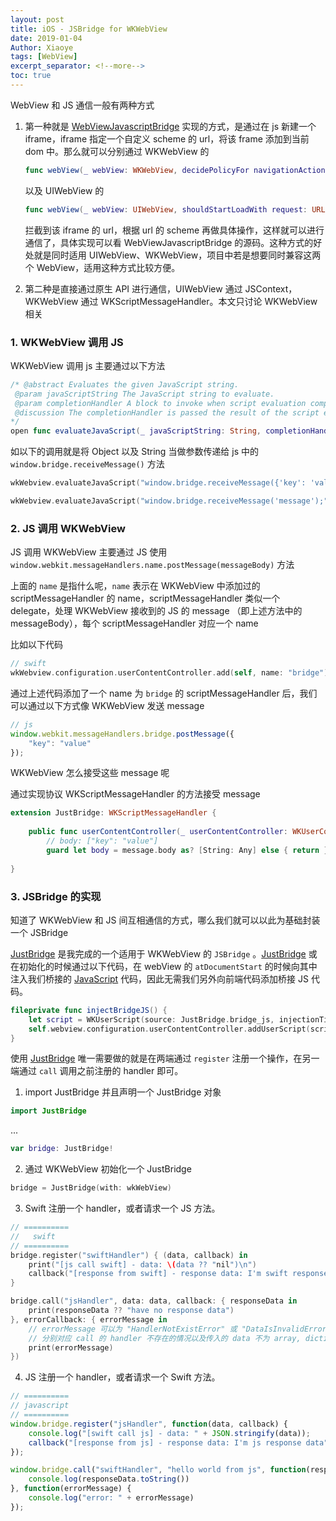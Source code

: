 ```yaml
---
layout: post
title: iOS - JSBridge for WKWebView
date: 2019-01-04
Author: Xiaoye
tags: [WebView]
excerpt_separator: <!--more-->
toc: true
---
```


WebView 和 JS 通信一般有两种方式

1. 第一种就是 [WebViewJavascriptBridge](https://github.com/marcuswestin/WebViewJavascriptBridge) 实现的方式，是通过在 js 新建一个 iframe，iframe 指定一个自定义 scheme 的 url，将该 frame 添加到当前 dom 中。那么就可以分别通过 WKWebView 的

   ```swift
   func webView(_ webView: WKWebView, decidePolicyFor navigationAction: WKNavigationAction, decisionHandler: @escaping (WKNavigationActionPolicy) -> Void)
   ```

   以及 UIWebView 的 

   ```swift
   func webView(_ webView: UIWebView, shouldStartLoadWith request: URLRequest, navigationType: UIWebView.NavigationType) -> Bool
   ```

   拦截到该 iframe 的 url，根据 url 的 scheme 再做具体操作，这样就可以进行通信了，具体实现可以看  WebViewJavascriptBridge 的源码。这种方式的好处就是同时适用 UIWebView、WKWebView，项目中若是想要同时兼容这两个 WebView，适用这种方式比较方便。

2. 第二种是直接通过原生 API 进行通信，UIWebView 通过 JSContext，WKWebView 通过 WKScriptMessageHandler。本文只讨论 WKWebView 相关



### 1. WKWebView 调用 JS

WKWebView 调用 js 主要通过以下方法

```swift
/* @abstract Evaluates the given JavaScript string.
 @param javaScriptString The JavaScript string to evaluate.
 @param completionHandler A block to invoke when script evaluation completes or fails.
 @discussion The completionHandler is passed the result of the script evaluation or an error.
*/
open func evaluateJavaScript(_ javaScriptString: String, completionHandler: ((Any?, Error?) -> Void)? = nil)
```

如以下的调用就是将 Object 以及 String 当做参数传递给 js 中的 `window.bridge.receiveMessage()` 方法

```swift
wkWebview.evaluateJavaScript("window.bridge.receiveMessage({'key': 'value'});", completionHandler: nil)

wkWebview.evaluateJavaScript("window.bridge.receiveMessage('message');", completionHandler: nil)
```

### 2. JS 调用 WKWebView

JS 调用 WKWebView 主要通过 JS 使用 `window.webkit.messageHandlers.name.postMessage(messageBody)` 方法

上面的 `name` 是指什么呢，`name` 表示在 WKWebView 中添加过的 scriptMessageHandler 的 name，scriptMessageHandler 类似一个 delegate，处理 WKWebView 接收到的 JS 的 message （即上述方法中的 messageBody），每个 scriptMessageHandler 对应一个 name

比如以下代码

```swift
// swift
wkWebview.configuration.userContentController.add(self, name: "bridge")
```

通过上述代码添加了一个 name 为 `bridge` 的 scriptMessageHandler 后，我们可以通过以下方式像 WKWebView 发送 message

```js
// js
window.webkit.messageHandlers.bridge.postMessage({
    "key": "value"
});
```

WKWebView 怎么接受这些 message 呢

通过实现协议 WKScriptMessageHandler 的方法接受 message

```swift
extension JustBridge: WKScriptMessageHandler {
    
    public func userContentController(_ userContentController: WKUserContentController, didReceive message: WKScriptMessage) {
        // body: ["key": "value"]
        guard let body = message.body as? [String: Any] else { return }
   
}
```

### 3. JSBridge 的实现

知道了 WKWebView 和 JS 间互相通信的方式，哪么我们就可以以此为基础封装一个 JSBridge

[JustBridge](https://github.com/Xiaoye220/JSBridge) 是我完成的一个适用于 WKWebView 的 `JSBridge` 。[JustBridge](https://github.com/Xiaoye220/JSBridge)  或在初始化的时候通过以下代码，在 webView 的 `atDocumentStart` 的时候向其中注入我们桥接的 [JavaScript](https://github.com/Xiaoye220/JSBridge/blob/master/JSBridge/Assets/bridge.js) 代码，因此无需我们另外向前端代码添加桥接 JS 代码。

```swift
fileprivate func injectBridgeJS() {
    let script = WKUserScript(source: JustBridge.bridge_js, injectionTime: .atDocumentStart, forMainFrameOnly: true)
    self.webview.configuration.userContentController.addUserScript(script)
}
```

使用 [JustBridge](https://github.com/Xiaoye220/JSBridge)  唯一需要做的就是在两端通过 `register` 注册一个操作，在另一端通过 `call` 调用之前注册的 handler 即可。

1. import JustBridge 并且声明一个 JustBridge 对象

```swift
import JustBridge
```

...

```swift
var bridge: JustBridge!
```

2. 通过 WKWebView 初始化一个 JustBridge

```swift
bridge = JustBridge(with: wkWebView)
```

3. Swift 注册一个 handler，或者请求一个 JS 方法。

```swift
// ==========
//   swift
// ==========
bridge.register("swiftHandler") { (data, callback) in
    print("[js call swift] - data: \(data ?? "nil")\n")
	callback("[response from swift] - response data: I'm swift response data")
}

bridge.call("jsHandler", data: data, callback: { responseData in
    print(responseData ?? "have no response data")
}, errorCallback: { errorMessage in
    // errorMessage 可以为 "HandlerNotExistError" 或 "DataIsInvalidError" 
    // 分别对应 call 的 handler 不存在的情况以及传入的 data 不为 array, dictinary, string, number 的情况
    print(errorMessage)
})
```

4. JS 注册一个 handler，或者请求一个 Swift 方法。

```js
// ==========
// javascript
// ==========
window.bridge.register("jsHandler", function(data, callback) {
    console.log("[swift call js] - data: " + JSON.stringify(data));
    callback("[response from js] - response data: I'm js response data");
});

window.bridge.call("swiftHandler", "hello world from js", function(responseData) {
    console.log(responseData.toString())
}, function(errorMessage) {
    console.log("error: " + errorMessage)
});
```